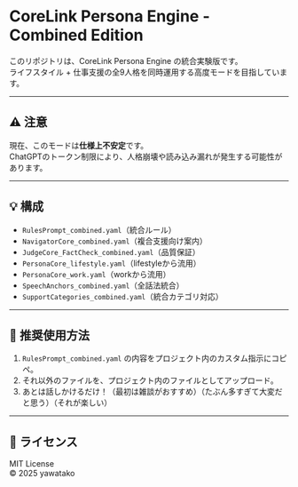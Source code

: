 # CoreLink Persona Engine - Combined Edition

このリポジトリは、CoreLink Persona Engine の統合実験版です。  
ライフスタイル + 仕事支援の全9人格を同時運用する高度モードを目指しています。

---

## ⚠️ 注意

現在、このモードは**仕様上不安定**です。  
ChatGPTのトークン制限により、人格崩壊や読み込み漏れが発生する可能性があります。

---

## 💡 構成

- `RulesPrompt_combined.yaml`（統合ルール）
- `NavigatorCore_combined.yaml`（複合支援向け案内）
- `JudgeCore_FactCheck_combined.yaml`（品質保証）
- `PersonaCore_lifestyle.yaml`（lifestyleから流用）
- `PersonaCore_work.yaml`（workから流用）
- `SpeechAnchors_combined.yaml`（全話法統合）
- `SupportCategories_combined.yaml`（統合カテゴリ対応）

---

## 🧠 推奨使用方法

1. `RulesPrompt_combined.yaml` の内容をプロジェクト内のカスタム指示にコピペ。
2. それ以外のファイルを、プロジェクト内のファイルとしてアップロード。
3. あとは話しかけるだけ！（最初は雑談がおすすめ）（たぶん多すぎて大変だと思う）（それが楽しい）

---

## 📜 ライセンス

MIT License  
© 2025 yawatako
